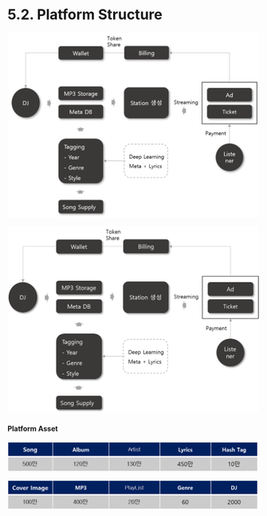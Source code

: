 # 5.2. Platform Structure

![](../.gitbook/assets/그림11.png)

![](../.gitbook/assets/image.png)

#### Platform Asset

![](<../.gitbook/assets/image (2).png>)

![](<../.gitbook/assets/image (2) (1).png>)
